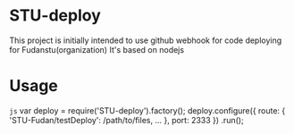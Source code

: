 STU-deploy
==========
This project is initially intended to use github webhook for code deploying for Fudanstu(organization)
It's based on nodejs

Usage
=====
```js```
var deploy = require('STU-deploy').factory();
deploy.configure({
    route: {
        'STU-Fudan/testDeploy': /path/to/files,
        ...
    },
    port: 2333
})
.run();
```
